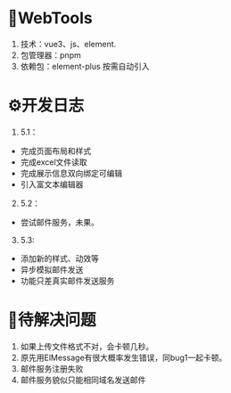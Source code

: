 # 🔗WebTools

1. 技术：vue3、js、element.
2. 包管理器：pnpm
3. 依赖包：element-plus 按需自动引入


# ⚙️开发日志
1.  5.1：
* 完成页面布局和样式
* 完成excel文件读取
* 完成展示信息双向绑定可编辑
* 引入富文本编辑器
2.  5.2：
* 尝试邮件服务，未果。
3.  5.3:
* 添加新的样式、动效等
* 异步模拟邮件发送
* 功能只差真实邮件发送服务


# 👻待解决问题
1. 如果上传文件格式不对，会卡顿几秒。
2. 原先用ElMessage有很大概率发生错误，同bug1一起卡顿。
3. 邮件服务注册失败
4. 邮件服务貌似只能相同域名发送邮件
